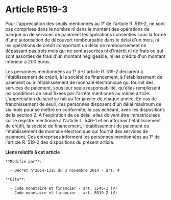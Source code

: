 # Article R519-3

Pour l'appréciation des seuils mentionnés au 1° de l'article R. 519-2, ne sont pas comprises dans le nombre ni dans le
montant des opérations de banque ou de services de paiement les opérations consenties sous la forme d'une autorisation de
découvert remboursable dans le délai d'un mois, ni les opérations de crédit comportant un délai de remboursement ne dépassant
pas trois mois qui ne sont assorties ni d'intérêt ni de frais ou qui sont assorties de frais d'un montant négligeable, ni les
crédits d'un montant inférieur à 200 euros. 

Les personnes mentionnées au 1° de l'article R. 519-2 déclarent à l'établissement de crédit, à la société de financement, à
l'établissement de paiement ou à l'établissement de monnaie électronique qui fournit des services de paiement, sous leur
seule responsabilité, qu'elles remplissent les conditions de seuil fixées par l'arrêté mentionné au même article.
L'appréciation du seuil se fait au 1er janvier de chaque année. En cas de franchissement de seuil, ces personnes disposent
d'un délai maximum de six mois pour se mettre en conformité, le cas échéant, avec les dispositions de la section 2. A
l'expiration de ce délai, elles doivent être immatriculées sur le registre mentionné à l'article L. 546-1 et en informer
l'établissement de crédit, la société de financement, l'établissement de paiement ou l'établissement de monnaie électronique
qui fournit des services de paiement. Ces entreprises informent les personnes mentionnées au 1° de l'article R. 519-2 des
dispositions du présent article.

**Liens relatifs à cet article**

	**Modifié par**:

	  - Décret n°2014-1315 du 3 novembre 2014 - art. 4

	**Cite**:

	  - Code monétaire et financier - art. L546-1 (V)
	  - Code monétaire et financier - art. R519-2 (V)
